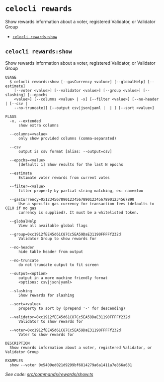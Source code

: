 `celocli rewards`
=================

Show rewards information about a voter, registered Validator, or Validator Group

* [`celocli rewards:show`](#celocli-rewardsshow)

## `celocli rewards:show`

Show rewards information about a voter, registered Validator, or Validator Group

```
USAGE
  $ celocli rewards:show [--gasCurrency <value>] [--globalHelp] [--estimate]
    [--voter <value>] [--validator <value>] [--group <value>] [--slashing] [--epochs
    <value>] [--columns <value> | -x] [--filter <value>] [--no-header | [--csv |
    --no-truncate]] [--output csv|json|yaml |  | ] [--sort <value>]

FLAGS
  -x, --extended
      show extra columns

  --columns=<value>
      only show provided columns (comma-separated)

  --csv
      output is csv format [alias: --output=csv]

  --epochs=<value>
      [default: 1] Show results for the last N epochs

  --estimate
      Estimate voter rewards from current votes

  --filter=<value>
      filter property by partial string matching, ex: name=foo

  --gasCurrency=0x1234567890123456789012345678901234567890
      Use a specific gas currency for transaction fees (defaults to CELO if no gas
      currency is supplied). It must be a whitelisted token.

  --globalHelp
      View all available global flags

  --group=0xc1912fEE45d61C87Cc5EA59DaE31190FFFFf232d
      Validator Group to show rewards for

  --no-header
      hide table header from output

  --no-truncate
      do not truncate output to fit screen

  --output=<option>
      output in a more machine friendly format
      <options: csv|json|yaml>

  --slashing
      Show rewards for slashing

  --sort=<value>
      property to sort by (prepend '-' for descending)

  --validator=0xc1912fEE45d61C87Cc5EA59DaE31190FFFFf232d
      Validator to show rewards for

  --voter=0xc1912fEE45d61C87Cc5EA59DaE31190FFFFf232d
      Voter to show rewards for

DESCRIPTION
  Show rewards information about a voter, registered Validator, or Validator Group

EXAMPLES
  show --voter 0x5409ed021d9299bf6814279a6a1411a7e866a631
```

_See code: [src/commands/rewards/show.ts](https://github.com/celo-org/developer-tooling/tree/master/packages/cli/src/commands/rewards/show.ts)_
